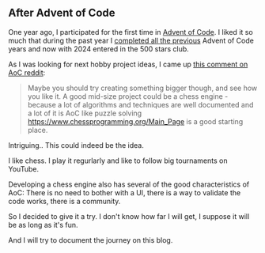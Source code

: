 ## After Advent of Code

One year ago, I participated for the first time in [Advent of Code](https://adventofcode.com). I liked it so much that during the past year I [completed all the previous](https://github.com/voberle/adventofcode) Advent of Code years and now with 2024 entered in the 500 stars club.

As I was looking for next hobby project ideas, I came up [this comment on AoC reddit](https://www.reddit.com/r/adventofcode/comments/1hsj69u/comment/m55ut54/?utm_source=share&utm_medium=web3x&utm_name=web3xcss&utm_term=1&utm_content=share_button):

> Maybe you should try creating something bigger though, and see how you like it. A good mid-size project could be a chess engine - because a lot of algorithms and techniques are well documented and a lot of it is AoC like puzzle solving https://www.chessprogramming.org/Main_Page is a good starting place.

Intriguing.. This could indeed be the idea.

I like chess. I play it regurlarly and like to follow big tournaments on YouTube.

Developing a chess engine also has several of the good characteristics of AoC: There is no need to bother with a UI, there is a way to validate the code works, there is a community.

So I decided to give it a try. I don't know how far I will get, I suppose it will be as long as it's fun.

And I will try to document the journey on this blog.